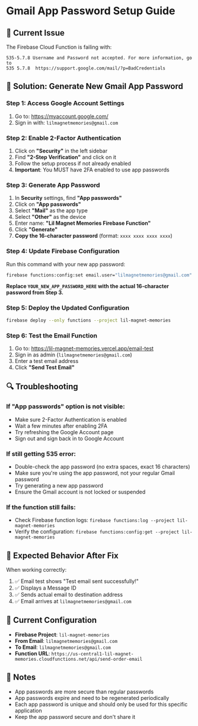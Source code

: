 # Gmail App Password Setup Guide

## 🚨 Current Issue

The Firebase Cloud Function is failing with:

```
535-5.7.8 Username and Password not accepted. For more information, go to
535 5.7.8  https://support.google.com/mail/?p=BadCredentials
```

## 🔧 Solution: Generate New Gmail App Password

### Step 1: Access Google Account Settings

1. Go to: https://myaccount.google.com/
2. Sign in with: `lilmagnetmemories@gmail.com`

### Step 2: Enable 2-Factor Authentication

1. Click on **"Security"** in the left sidebar
2. Find **"2-Step Verification"** and click on it
3. Follow the setup process if not already enabled
4. **Important**: You MUST have 2FA enabled to use app passwords

### Step 3: Generate App Password

1. In **Security** settings, find **"App passwords"**
2. Click on **"App passwords"**
3. Select **"Mail"** as the app type
4. Select **"Other"** as the device
5. Enter name: **"Lil Magnet Memories Firebase Function"**
6. Click **"Generate"**
7. **Copy the 16-character password** (format: `xxxx xxxx xxxx xxxx`)

### Step 4: Update Firebase Configuration

Run this command with your new app password:

```bash
firebase functions:config:set email.user="lilmagnetmemories@gmail.com" email.password="YOUR_NEW_APP_PASSWORD_HERE" email.service="gmail" --project lil-magnet-memories
```

**Replace `YOUR_NEW_APP_PASSWORD_HERE` with the actual 16-character password from Step 3.**

### Step 5: Deploy the Updated Configuration

```bash
firebase deploy --only functions --project lil-magnet-memories
```

### Step 6: Test the Email Function

1. Go to: https://lil-magnet-memories.vercel.app/email-test
2. Sign in as admin (`lilmagnetmemories@gmail.com`)
3. Enter a test email address
4. Click **"Send Test Email"**

## 🔍 Troubleshooting

### If "App passwords" option is not visible:

- Make sure 2-Factor Authentication is enabled
- Wait a few minutes after enabling 2FA
- Try refreshing the Google Account page
- Sign out and sign back in to Google Account

### If still getting 535 error:

- Double-check the app password (no extra spaces, exact 16 characters)
- Make sure you're using the app password, not your regular Gmail password
- Try generating a new app password
- Ensure the Gmail account is not locked or suspended

### If the function still fails:

- Check Firebase function logs: `firebase functions:log --project lil-magnet-memories`
- Verify the configuration: `firebase functions:config:get --project lil-magnet-memories`

## 📧 Expected Behavior After Fix

When working correctly:

1. ✅ Email test shows "Test email sent successfully!"
2. ✅ Displays a Message ID
3. ✅ Sends actual email to destination address
4. ✅ Email arrives at `lilmagnetmemories@gmail.com`

## 🎯 Current Configuration

- **Firebase Project**: `lil-magnet-memories`
- **From Email**: `lilmagnetmemories@gmail.com`
- **To Email**: `lilmagnetmemories@gmail.com`
- **Function URL**: `https://us-central1-lil-magnet-memories.cloudfunctions.net/api/send-order-email`

## 📝 Notes

- App passwords are more secure than regular passwords
- App passwords expire and need to be regenerated periodically
- Each app password is unique and should only be used for this specific application
- Keep the app password secure and don't share it
